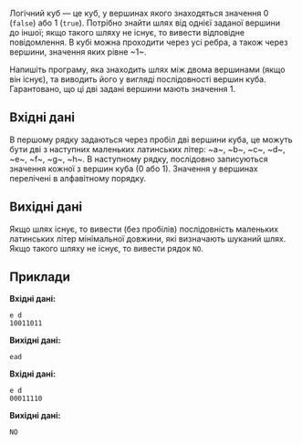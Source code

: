 Логічний куб — це куб, у&nbsp;вершинах якого знаходяться значення 0 (`false`) або 1 (`true`). Потрібно знайти шлях від однієї заданої вершини до&nbsp;іншої; якщо такого шляху не&nbsp;існує, то&nbsp;вивести відповідне повідомлення. В&nbsp;кубі можна проходити через усі ребра, а&nbsp;також через вершини, значення яких рівне ~1~.

Напишіть програму, яка знаходить шлях між двома вершинами (якщо він існує), та&nbsp;виводить його у&nbsp;вигляді послідовності вершин куба. Гарантовано, що&nbsp;ці дві задані вершини мають значення 1.

## Вхідні дані
В&nbsp;першому рядку задаються через пробіл дві вершини куба, це&nbsp;можуть бути дві з&nbsp;наступних маленьких латинських літер: ~a~, ~b~, ~c~, ~d~, ~e~, ~f~, ~g~, ~h~. В&nbsp;наступному рядку, послідовно записуються значення кожної з&nbsp;вершин куба (0 або 1). Значення у&nbsp;вершинах перелічені в&nbsp;алфавітному порядку.

## Вихідні дані
Якщо шлях існує, то&nbsp;вивести (без пробілів) послідовність маленьких латинських літер мінімальної довжини, які&nbsp;визначають шуканий шлях. Якщо такого шляху не&nbsp;існує, то&nbsp;вивести рядок `NO`.

## Приклади
**Вхідні дані:**
```
e d
10011011
```

**Вихідні дані:**
```
ead
```

**Вхідні дані:**
```
e d
00011110
```

**Вихідні дані:**
```
NO
```
